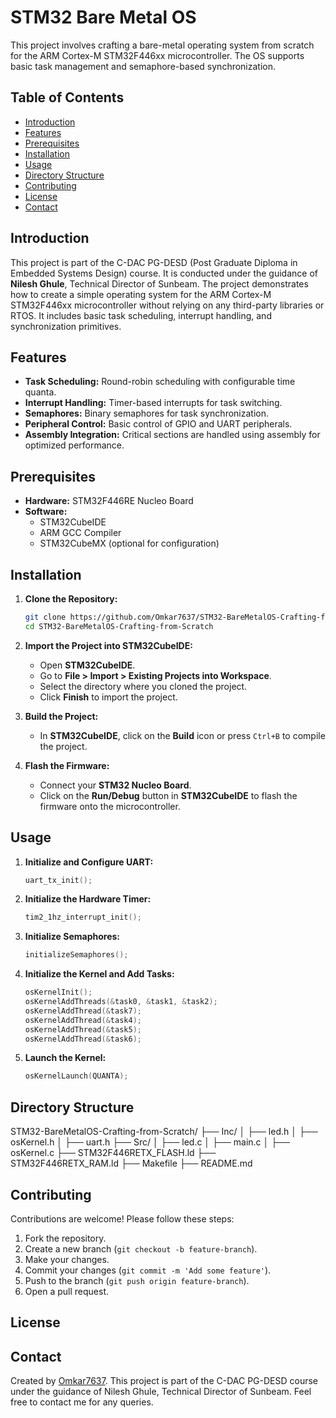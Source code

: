 # STM32 Bare Metal OS

This project involves crafting a bare-metal operating system from scratch for the ARM Cortex-M STM32F446xx microcontroller. The OS supports basic task management and semaphore-based synchronization.

## Table of Contents

- [Introduction](#introduction)
- [Features](#features)
- [Prerequisites](#prerequisites)
- [Installation](#installation)
- [Usage](#usage)
- [Directory Structure](#directory-structure)
- [Contributing](#contributing)
- [License](#license)
- [Contact](#contact)

## Introduction

This project is part of the C-DAC PG-DESD (Post Graduate Diploma in Embedded Systems Design) course. It is conducted under the guidance of **Nilesh Ghule**, Technical Director of Sunbeam. The project demonstrates how to create a simple operating system for the ARM Cortex-M STM32F446xx microcontroller without relying on any third-party libraries or RTOS. It includes basic task scheduling, interrupt handling, and synchronization primitives.

## Features

- **Task Scheduling:** Round-robin scheduling with configurable time quanta.
- **Interrupt Handling:** Timer-based interrupts for task switching.
- **Semaphores:** Binary semaphores for task synchronization.
- **Peripheral Control:** Basic control of GPIO and UART peripherals.
- **Assembly Integration:** Critical sections are handled using assembly for optimized performance.

## Prerequisites

- **Hardware:** STM32F446RE Nucleo Board
- **Software:** 
  - STM32CubeIDE
  - ARM GCC Compiler
  - STM32CubeMX (optional for configuration)

## Installation

1. **Clone the Repository:**
    ```bash
    git clone https://github.com/Omkar7637/STM32-BareMetalOS-Crafting-from-Scratch.git
    cd STM32-BareMetalOS-Crafting-from-Scratch
    ```

2. **Import the Project into STM32CubeIDE:**
   - Open **STM32CubeIDE**.
   - Go to **File > Import > Existing Projects into Workspace**.
   - Select the directory where you cloned the project.
   - Click **Finish** to import the project.

3. **Build the Project:**
   - In **STM32CubeIDE**, click on the **Build** icon or press `Ctrl+B` to compile the project.

4. **Flash the Firmware:**
   - Connect your **STM32 Nucleo Board**.
   - Click on the **Run/Debug** button in **STM32CubeIDE** to flash the firmware onto the microcontroller.

## Usage

1. **Initialize and Configure UART:**
    ```c
    uart_tx_init();
    ```

2. **Initialize the Hardware Timer:**
    ```c
    tim2_1hz_interrupt_init();
    ```

3. **Initialize Semaphores:**
    ```c
    initializeSemaphores();
    ```

4. **Initialize the Kernel and Add Tasks:**
    ```c
    osKernelInit();
    osKernelAddThreads(&task0, &task1, &task2);
    osKernelAddThread(&task7);
    osKernelAddThread(&task4);
    osKernelAddThread(&task5);
    osKernelAddThread(&task6);
    ```

5. **Launch the Kernel:**
    ```c
    osKernelLaunch(QUANTA);
    ```

## Directory Structure

STM32-BareMetalOS-Crafting-from-Scratch/ ├── Inc/ │ ├── led.h │ ├── osKernel.h │ ├── uart.h ├── Src/ │ ├── led.c │ ├── main.c │ ├── osKernel.c ├── STM32F446RETX_FLASH.ld ├── STM32F446RETX_RAM.ld ├── Makefile ├── README.md


## Contributing

Contributions are welcome! Please follow these steps:

1. Fork the repository.
2. Create a new branch (`git checkout -b feature-branch`).
3. Make your changes.
4. Commit your changes (`git commit -m 'Add some feature'`).
5. Push to the branch (`git push origin feature-branch`).
6. Open a pull request.

## License

## Contact

Created by [Omkar7637](https://github.com/Omkar7637). This project is part of the C-DAC PG-DESD course under the guidance of Nilesh Ghule, Technical Director of Sunbeam. Feel free to contact me for any queries.
